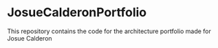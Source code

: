 # JosueCalderonPortfolio
This repository contains the code for the architecture portfolio made for Josue Calderon
